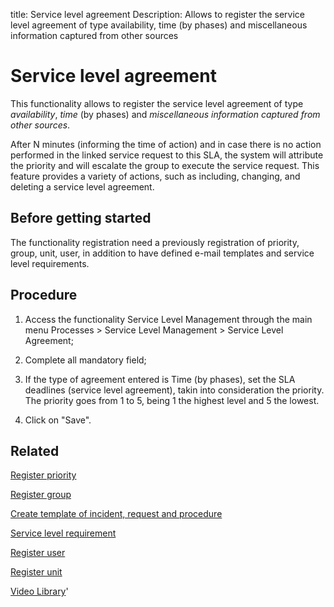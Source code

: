 title: Service level agreement
Description: Allows to register the service level agreement of type availability, time (by phases) and miscellaneous information captured from other sources
# Service level agreement
This functionality allows to register the service level agreement of type *availability*, *time* (by phases) and *miscellaneous information captured from other sources*.

After N minutes (informing the time of action) and in case there is no action performed in the linked service request to this SLA, the system will attribute the priority and will escalate the group to execute the service request.
This feature provides a variety of actions, such as including, changing, and deleting a service level agreement.

Before getting started
--------------------------

The functionality registration need a previously registration of priority,
group, unit, user, in addition to have defined e-mail templates and service
level requirements.

Procedure
-------------

1.  Access the functionality Service Level Management through the main menu
    Processes \> Service Level Management \> Service Level Agreement;

2.  Complete all mandatory field;

3.  If the type of agreement entered is Time (by phases), set the SLA deadlines
    (service level agreement), takin into consideration the priority. The
    priority goes from 1 to 5, being 1 the highest level and 5 the lowest.

4.  Click on "Save".

Related
-----------

[Register priority](/en-us/citsmart-platform-9/processes/portfolio-and-catalog/configuration/register-priority.html)

[Register group](/en-us/citsmart-platform-9/initial-settings/access-settings/user/register-groups.html)

[Create template of incident, request and procedure](/en-us/citsmart-platform-9/processes/tickets/configuration/create-template-of-ticket.html)

[Service level requirement](/en-us/citsmart-platform-9/processes/service-level/use/service-level-requirement.html)

[Register user](/en-us/citsmart-platform-9/initial-settings/access-settings/user/users.html)

[Register unit](/en-us/citsmart-platform-9/platform-administration/region-and-language/register-unit.html)


<i class='fa fa-youtube-play  fa-2x' style='color:#97ce17;vertical-align: middle;'> </i> [Video Library](https://www.youtube.com/playlist?list=PLB5qK2uzf2RNz3E16sjg5mfdugX2Ia9jZ)'

<!-- !!! tip "About"

    <b>Product/Version:</b> CITSmart | 9.00 &nbsp;&nbsp;
    <b>Updated:</b>01/04/2019 – Larissa Lourenço

